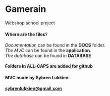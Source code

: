 # Gamerain
Webshop school project

#### Where are the files?
_Documentation_ can be found in the **DOCS** folder.<br>
_The MVC_ can be found in the **application**.<br>
_The database_ can be found in **DATABASE**<br>
<br>
**Folders in ALL-CAPS are added for github**

#### MVC made by Sybren Lukkien
 **sybrenlukkien@gmail.com** 

